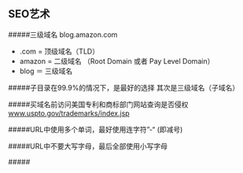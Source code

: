 SEO艺术
------

#####三级域名
blog.amazon.com 

- .com = 顶级域名（TLD）
- amazon =  二级域名 （Root Domain 或者 Pay Level Domain）
- blog ＝ 三级域名

#####子目录在99.9%的情况下，是最好的选择
其次是三级域名（子域名）

#####买域名前访问美国专利和商标部门网站查询是否侵权
www.uspto.gov/trademarks/index.jsp

#####URL中使用多个单词，最好使用连字符”-“ (即减号)

#####URL中不要大写字母，最后全部使用小写字母

#####<title>标签内容控制在65个字符

#####<description>标签字符控制在160个

#####70%的流量有长尾关键词提供
那些搜索量大的短词不一定能带来流量，往往那些搜索量小的长尾词能带来流量
